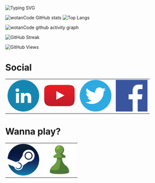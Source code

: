<!--
Mensaje typing
https://github.com/DenverCoder1/readme-typing-svg
-->
![Typing SVG](https://readme-typing-svg.herokuapp.com?color=00FF00&multiline=true&height=120&lines=wotanCode%3A+Wake+up...;The+Matrix+has+you...;Follow+the+white+rabbit...;knock+knock+!!!)

<!--
Repositorio para la Card de los lenguajes utilizados
https://github.com/anuraghazra/github-readme-stats
-->
![wotanCode GitHub stats](https://github-readme-stats.vercel.app/api?username=wotanCode&hide_border=true&show_icons=true&theme=dark)
![Top Langs](https://github-readme-stats.vercel.app/api/top-langs/?username=wotanCode&hide_border=true&layout=compact&theme=dark)
<!--
Repositorio para grafico de actividad
https://github.com/Ashutosh00710/github-readme-activity-graph
-->
![wotanCode github activity graph](https://activity-graph.herokuapp.com/graph?username=wotanCode&area=true&hide_border=true&line=3AFC30&theme=react-dark)

<!--
Repositorio para esta Card
https://github.com/denvercoder1/github-readme-streak-stats
-->
![GitHub Streak](http://github-readme-streak-stats.herokuapp.com?user=wotanCode&theme=dark&hide_border=true&ring=59BFFF&fire=FFFFFF&stroke=59BFFF&currStreakLabel=FFFFFF&sideNums=59BFFF&sideLabels=59BFFF&currStreakNum=FFFFFF&dates=00DD2BEE)

<!--
Repositorio original de la funcion de visitas
https://komarev.com/ghpvc/
-->
![GitHub Views](https://komarev.com/ghpvc/?username=wotanCode&color=2685BF)

# Social
<table>
  <tr>
    <td><a href="https://www.linkedin.com/in/pedro-yanez-a1a9b773/" target="_blank"><img src="iconpng/social/linkedin-icon.png" alt="linkedin" width=100></a></td>
    <td><a href="https://www.youtube.com/channel/UCwISu2hFg7EpOIZ8aV7iS6g"><img src="iconpng/social/youtube-iconv2.png" alt="youtube" width=100></a></td>
    <td><a href="https://twitter.com/wotanCode"><img src="iconpng/social/twitter-icon.png" alt="twitter" width=100></a></td>
    <td><a href="https://www.facebook.com/pedro.hackdeluz/"><img src="iconpng/social/facebook-iconv2.png" alt="facebook" width=100></a></td>
  </tr>
 </table>

# Wanna play?
 <table>
  <tr>
    <!--<td><a href="https://www.linkedin.com/in/pedro-yanez-a1a9b773/"><img src="svg/discord-icon.svg" alt="Discord"></a></th>-->
    <td><a href="https://steamcommunity.com/id/idzenc"><img src="iconpng/wannaplay/steam-icon.png" alt="Steam" width=100></a></td>
    <td><a href="https://www.chess.com/member/caballerodeplata"><img src="iconpng/wannaplay/chess-icon.png" alt="Chess" width=100></a></td>
  </tr>
 </table>
